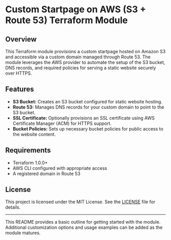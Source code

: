 # Custom Startpage on AWS (S3 + Route 53) Terraform Module

## Overview

This Terraform module provisions a custom startpage hosted on Amazon S3 and accessible via a custom domain managed through Route 53. The module leverages the AWS provider to automate the setup of the S3 bucket, DNS records, and required policies for serving a static website securely over HTTPS.

## Features

- **S3 Bucket:** Creates an S3 bucket configured for static website hosting.
- **Route 53:** Manages DNS records for your custom domain to point to the S3 bucket.
- **SSL Certificate:** Optionally provisions an SSL certificate using AWS Certificate Manager (ACM) for HTTPS support.
- **Bucket Policies:** Sets up necessary bucket policies for public access to the website content.

## Requirements

- Terraform 1.0.0+
- AWS CLI configured with appropriate access
- A registered domain in Route 53

<!-- ## Usage -->

<!-- ```hcl -->
<!-- module "startpage" { -->
<!--   source             = "github.com/your-username/terraform-aws-startpage" -->
<!--   domain_name        = "example.com" -->
<!--   certificate_arn    = "arn:aws:acm:region:account:certificate/certificate-id"  # Optional -->
<!--   enable_https       = true  # Set to false if HTTPS is not required -->
<!--   website_index      = "index.html" -->
<!--   website_error      = "error.html" -->
<!-- } -->

<!-- provider "aws" { -->
<!--   region = "us-east-1" -->
<!-- } -->
<!-- ``` -->

<!-- ## Inputs -->

<!-- - `domain_name` (string): The custom domain name for the startpage. -->
<!-- - `certificate_arn` (string, optional): ARN of the ACM SSL certificate. -->
<!-- - `enable_https` (bool, optional): Flag to enable HTTPS. Default is `true`. -->
<!-- - `website_index` (string): The default index document (e.g., `index.html`). -->
<!-- - `website_error` (string): The error document (e.g., `error.html`). -->

<!-- ## Outputs -->

<!-- - `s3_bucket_name`: The name of the S3 bucket created. -->
<!-- - `website_url`: The URL of the startpage. -->
<!-- - `cloudfront_distribution_id`: The ID of the CloudFront distribution (if HTTPS is enabled). -->

## License

This project is licensed under the MIT License. See the [LICENSE](LICENSE.md) file for details.

---

This README provides a basic outline for getting started with the module. Additional customization options and usage examples can be added as the module matures.
